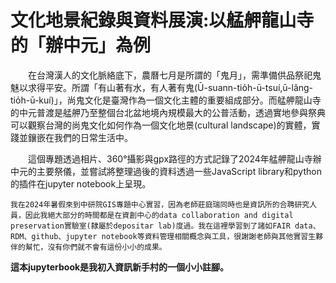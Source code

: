 # 文化地景紀錄與資料展演:以艋舺龍山寺的「辦中元」為例


&emsp;&emsp;在台灣漢人的文化脈絡底下，農曆七月是所謂的「鬼月」，需準備供品祭祀鬼魅以求得平安。所謂「有山著有水，有人著有鬼(Ū-suann-tio̍h-ū-tsuí,ū-lâng-tio̍h-ū-kuí)」，尚鬼文化是臺灣作為一個文化主體的重要組成部分。而艋舺龍山寺的中元普渡是艋舺乃至整個台北盆地境內規模最大的公普活動，透過實地參與祭典可以觀察台灣的尚鬼文化如何作為一個文化地景(cultural landscape)的實體，實踐並鑲嵌在我們的日常生活中。

&emsp;&emsp;這個專題透過相片、360°攝影與gpx路徑的方式記錄了2024年艋舺龍山寺辦中元的主要祭儀，並嘗試將整理過後的資料透過一些JavaScript library和python的插件在jupyter notebook上呈現。

```{tip}
我在2024年暑假來到中研院GIS專題中心實習，因為老師莊庭瑞同時也是資訊所的合聘研究人員，因此我絕大部分的時間都是在資創中心的data collaboration and digital preservation實驗室(隸屬於depositar lab)度過。我在這裡學習到了諸如FAIR data、RDM、github、jupyter notebook等資料管理相關概念與工具，很謝謝老師與其他實習生夥伴的幫忙，沒有你們就不會有這份小小的成果。
```
**這本jupyterbook是我初入資訊新手村的一個小小註腳。**


```{tableofcontents}
```
